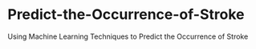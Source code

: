 # Predict-the-Occurrence-of-Stroke
Using Machine Learning Techniques to Predict the Occurrence of Stroke
